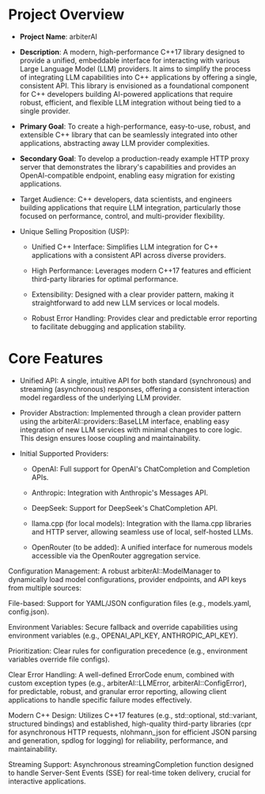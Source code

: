 # Project Overview
- **Project Name**: arbiterAI

- **Description**: A modern, high-performance C++17 library designed to provide a unified, embeddable interface for interacting with various Large Language Model (LLM) providers. It aims to simplify the process of integrating LLM capabilities into C++ applications by offering a single, consistent API. This library is envisioned as a foundational component for C++ developers building AI-powered applications that require robust, efficient, and flexible LLM integration without being tied to a single provider.

- **Primary Goal**: To create a high-performance, easy-to-use, robust, and extensible C++ library that can be seamlessly integrated into other applications, abstracting away LLM provider complexities.

- **Secondary Goal**: To develop a production-ready example HTTP proxy server that demonstrates the library's capabilities and provides an OpenAI-compatible endpoint, enabling easy migration for existing applications.

- Target Audience: C++ developers, data scientists, and engineers building applications that require LLM integration, particularly those focused on performance, control, and multi-provider flexibility.

- Unique Selling Proposition (USP):

  - Unified C++ Interface: Simplifies LLM integration for C++ applications with a consistent API across diverse providers.

  - High Performance: Leverages modern C++17 features and efficient third-party libraries for optimal performance.

  - Extensibility: Designed with a clear provider pattern, making it straightforward to add new LLM services or local models.

  - Robust Error Handling: Provides clear and predictable error reporting to facilitate debugging and application stability.

# Core Features
- Unified API: A single, intuitive API for both standard (synchronous) and streaming (asynchronous) responses, offering a consistent interaction model regardless of the underlying LLM provider.

- Provider Abstraction: Implemented through a clean provider pattern using the arbiterAI::providers::BaseLLM interface, enabling easy integration of new LLM services with minimal changes to core logic. This design ensures loose coupling and maintainability.

- Initial Supported Providers:

  - OpenAI: Full support for OpenAI's ChatCompletion and Completion APIs.

  - Anthropic: Integration with Anthropic's Messages API.

  - DeepSeek: Support for DeepSeek's ChatCompletion API.

  - llama.cpp (for local models): Integration with the llama.cpp libraries and HTTP server, allowing seamless use of local, self-hosted LLMs.

  - OpenRouter (to be added): A unified interface for numerous models accessible via the OpenRouter aggregation service.



Configuration Management: A robust arbiterAI::ModelManager to dynamically load model configurations, provider endpoints, and API keys from multiple sources:

File-based: Support for YAML/JSON configuration files (e.g., models.yaml, config.json).

Environment Variables: Secure fallback and override capabilities using environment variables (e.g., OPENAI_API_KEY, ANTHROPIC_API_KEY).

Prioritization: Clear rules for configuration precedence (e.g., environment variables override file configs).

Clear Error Handling: A well-defined ErrorCode enum, combined with custom exception types (e.g., arbiterAI::LLMError, arbiterAI::ConfigError), for predictable, robust, and granular error reporting, allowing client applications to handle specific failure modes effectively.

Modern C++ Design: Utilizes C++17 features (e.g., std::optional, std::variant, structured bindings) and established, high-quality third-party libraries (cpr for asynchronous HTTP requests, nlohmann_json for efficient JSON parsing and generation, spdlog for logging) for reliability, performance, and maintainability.

Streaming Support: Asynchronous streamingCompletion function designed to handle Server-Sent Events (SSE) for real-time token delivery, crucial for interactive applications.